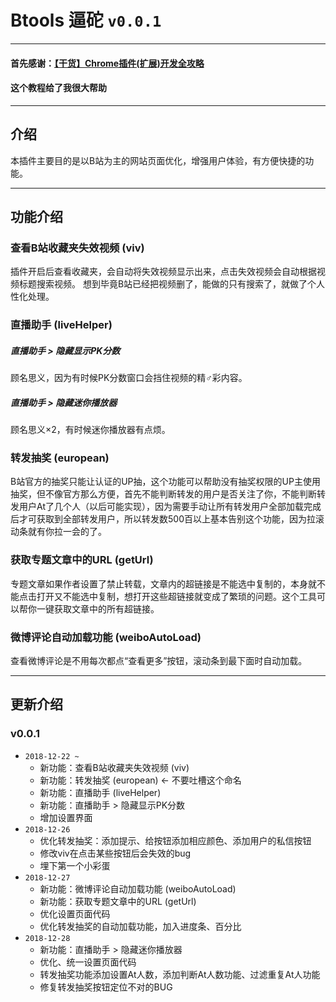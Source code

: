 # Btools 逼砣 `v0.0.1`

---

#### 首先感谢：[【干货】Chrome插件(扩展)开发全攻略](https://www.cnblogs.com/liuxianan/p/chrome-plugin-develop.html)
#### 这个教程给了我很大帮助

---

## 介绍
本插件主要目的是以B站为主的网站页面优化，增强用户体验，有方便快捷的功能。

---

## 功能介绍

### 查看B站收藏夹失效视频 (viv)
插件开启后查看收藏夹，会自动将失效视频显示出来，点击失效视频会自动根据视频标题搜索视频。
想到毕竟B站已经把视频删了，能做的只有搜索了，就做了个人性化处理。

### 直播助手 (liveHelper)

##### 直播助手 > 隐藏显示PK分数
顾名思义，因为有时候PK分数窗口会挡住视频的精♂彩内容。

##### 直播助手 > 隐藏迷你播放器
顾名思义×2，有时候迷你播放器有点烦。

### 转发抽奖 (european)
B站官方的抽奖只能让认证的UP抽，这个功能可以帮助没有抽奖权限的UP主使用抽奖，但不像官方那么方便，首先不能判断转发的用户是否关注了你，不能判断转发用户At了几个人（以后可能实现），因为需要手动让所有转发用户全部加载完成后才可获取到全部转发用户，所以转发数500百以上基本告别这个功能，因为拉滚动条就有你拉一会的了。

### 获取专题文章中的URL (getUrl)
专题文章如果作者设置了禁止转载，文章内的超链接是不能选中复制的，本身就不能点击打开又不能选中复制，想打开这些超链接就变成了繁琐的问题。这个工具可以帮你一键获取文章中的所有超链接。

### 微博评论自动加载功能 (weiboAutoLoad)
查看微博评论是不用每次都点“查看更多”按钮，滚动条到最下面时自动加载。

---

## 更新介绍

### v0.0.1
* `2018-12-22 ~ `
   * 新功能：查看B站收藏夹失效视频 (viv)
   * 新功能：转发抽奖 (european) ← 不要吐槽这个命名
   * 新功能：直播助手 (liveHelper)
   * 新功能：直播助手 > 隐藏显示PK分数
   * 增加设置界面
* `2018-12-26`
   * 优化转发抽奖：添加提示、给按钮添加相应颜色、添加用户的私信按钮
   * 修改viv在点击某些按钮后会失效的bug
   * 埋下第一个小彩蛋
* `2018-12-27`
   * 新功能：微博评论自动加载功能 (weiboAutoLoad)
   * 新功能：获取专题文章中的URL (getUrl)
   * 优化设置页面代码
   * 优化转发抽奖的自动加载功能，加入进度条、百分比
* `2018-12-28`
   * 新功能：直播助手 > 隐藏迷你播放器
   * 优化、统一设置页面代码
   * 转发抽奖功能添加设置At人数，添加判断At人数功能、过滤重复At人功能
   * 修复转发抽奖按钮定位不对的BUG
